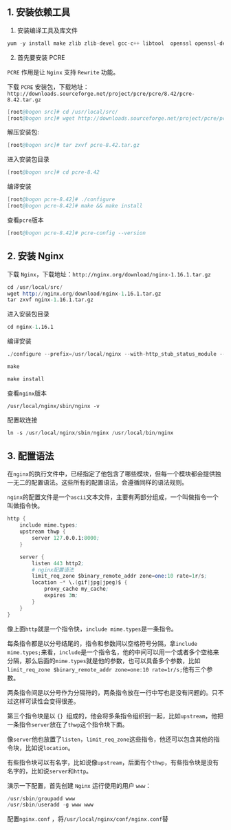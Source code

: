 ## 1. 安装依赖工具

1. 安装编译工具及库文件

```s
yum -y install make zlib zlib-devel gcc-c++ libtool  openssl openssl-devel
```

2. 首先要安装 PCRE

```PCRE``` 作用是让 ```Nginx``` 支持 ```Rewrite``` 功能。

下载 ```PCRE``` 安装包，下载地址： ```http://downloads.sourceforge.net/project/pcre/pcre/8.42/pcre-8.42.tar.gz```

```s
[root@bogon src]# cd /usr/local/src/
[root@bogon src]# wget http://downloads.sourceforge.net/project/pcre/pcre/8.42/pcre-8.42.tar.gz
```
解压安装包:

```s
[root@bogon src]# tar zxvf pcre-8.42.tar.gz
```

进入安装包目录

```s
[root@bogon src]# cd pcre-8.42
```

编译安装 

```s
[root@bogon pcre-8.42]# ./configure
[root@bogon pcre-8.42]# make && make install
```

查看```pcre```版本

```s
[root@bogon pcre-8.42]# pcre-config --version
```

## 2. 安装 Nginx

下载 ```Nginx```，下载地址：```http://nginx.org/download/nginx-1.16.1.tar.gz```

```s
cd /usr/local/src/
wget http://nginx.org/download/nginx-1.16.1.tar.gz
tar zxvf nginx-1.16.1.tar.gz
```

进入安装包目录

```s
cd nginx-1.16.1
```
编译安装

```s
./configure --prefix=/usr/local/nginx --with-http_stub_status_module --with-http_ssl_module --with-pcre=/usr/local/src/pcre-8.42 --with-stream --with-stream_ssl_module --with-http_ssl_module --with-http_v2_module --with-threads

make

make install
```

查看```nginx```版本

```
/usr/local/nginx/sbin/nginx -v
```

配置软连接

```s
ln -s /usr/local/nginx/sbin/nginx /usr/local/bin/nginx
```

## 3. 配置语法

在```nginx```的执行文件中，已经指定了他包含了哪些模块，但每一个模块都会提供独一无二的配置语法。这些所有的配置语法，会遵循同样的语法规则。

```nginx```的配置文件是一个```ascii```文本文件，主要有两部分组成，一个叫做指令一个叫做指令快。

```s
http {
    include mime.types;
    upstream thwp {
        server 127.0.0.1:8000;
    }

    server {
        listen 443 http2;
        # nginx配置语法
        limit_req_zone $binary_remote_addr zone=one:10 rate=1r/s;
        location ~* \.(gif|jpg|jpeg)$ {
            proxy_cache my_cache;
            expires 3m;
        }
    }
}
```

像上面```http```就是一个指令快，```include mime.types```是一条指令。

每条指令都是以分号结尾的，指令和参数间以空格符号分隔，拿```include mime.types;```来看，```include```是一个指令名，他的中间可以用一个或者多个空格来分隔，那么后面的```mime.types```就是他的参数，也可以具备多个参数，比如```limit_req_zone $binary_remote_addr zone=one:10 rate=1r/s;```他有三个参数。

两条指令间是以分号作为分隔符的，两条指令放在一行中写也是没有问题的。只不过这样可读性会变得很差。

第三个指令块是以 ```{} ```组成的，他会将多条指令组织到一起，比如```upstream```，他把一条指令```server```放在了```thwp```这个指令块下面。

像```server```他也放置了```listen```，```limit_req_zone```这些指令，他还可以包含其他的指令块，比如说```location```。

有些指令块可以有名字，比如说像```upstream```，后面有个```thwp```，有些指令块是没有名字的，比如说```server```和``http``。


演示一下配置，首先创建 ```Nginx``` 运行使用的用户 ```www```：

```s
/usr/sbin/groupadd www 
/usr/sbin/useradd -g www www
```

配置```nginx.conf``` ，将```/usr/local/nginx/conf/nginx.conf```替